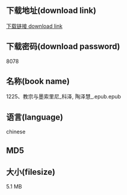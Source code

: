 ## 下载地址(download link)
[下载链接 download link](https://tutu365.netlify.app/?s=1225%E3%80%81%E6%95%99%E5%AE%97%E4%B8%8E%E5%A2%A8%E7%B4%A2%E9%87%8C%E5%B0%BC_%E7%A7%91%E6%B3%BD%2C+%E9%99%B6%E6%B3%BD%E6%85%A7_.epub)

## 下载密码(download password)
8078

## 名称(book name)
1225、教宗与墨索里尼_科泽, 陶泽慧_.epub.epub

## 语言(language)
chinese

## MD5


## 大小(filesize)
5.1 MB
